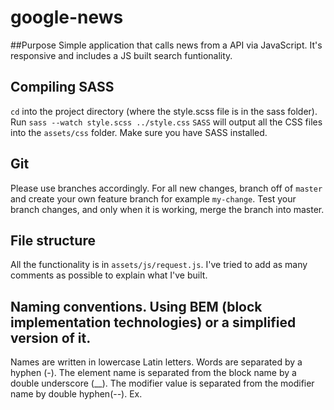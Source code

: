# google-news

##Purpose
Simple application that calls news from a API via JavaScript.
It's responsive and includes a JS built search funtionality.

## Compiling SASS
`cd` into the project directory (where the style.scss file is in the sass folder).
Run `sass --watch style.scss ../style.css` `SASS` will output all the CSS files into the `assets/css` folder.
Make sure you have SASS installed.

## Git
Please use branches accordingly. For all new changes, branch off of `master` and create your own feature branch for example `my-change`. Test your branch changes, and only when it is working, merge the branch into master.

## File structure
All the functionality is in `assets/js/request.js`. I've tried to add as many comments as possible to explain what I've built.

## Naming conventions. Using BEM (block implementation technologies) or a simplified version of it. 
Names are written in lowercase Latin letters. Words are separated by a hyphen (-). 
The element name is separated from the block name by a double underscore (__). 
The modifier value is separated from the modifier name by double hyphen(--).
Ex. 
<section class.”card card–light>
  <img class=”card__img” src” ”>
  <h1 class=”card__title>
